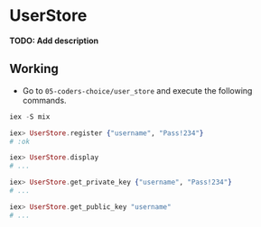 # UserStore

**TODO: Add description**


## Working

* Go to `05-coders-choice/user_store` and execute the following commands.
~~~ elixir
iex -S mix

iex> UserStore.register {"username", "Pass!234"}
# :ok

iex> UserStore.display
# ...

iex> UserStore.get_private_key {"username", "Pass!234"}
# ...

iex> UserStore.get_public_key "username"
# ...
  
~~~